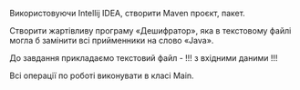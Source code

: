 Використовуючи Intellij IDEA, створити Maven проєкт, пакет.

Створити жартівливу програму «Дешифратор», яка в текстовому файлі могла б замінити всі прийменники на слово «Java».

До завдання прикладаємо текстовий файл - !!! з вхідними даними !!!

Всі операції по роботі виконувати в класі Main.
